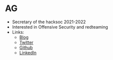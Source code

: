 # AG

* Secretary of the hacksoc 2021-2022
* Interested in Offensive Security and redteaming
* Links:
  * [Blog](https://muir.land)
  * [Twitter](https://twitter.com/MuirlandOracle)
  * [Github](https://github.com/MuirlandOracle)
  * [LinkedIn](https://www.linkedin.com/in/agcyber/)

